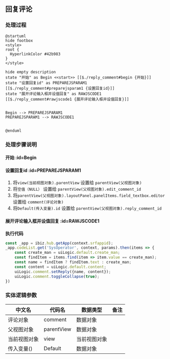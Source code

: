 ## 回复评论 <!-- {docsify-ignore-all} -->

   

### 处理过程

```plantuml
@startuml
hide footbox
<style>
root {
  HyperlinkColor #42b983
}
</style>

hide empty description
state "开始" as Begin <<start>> [[$./reply_comment#begin {开始}]]
state "设置回复id" as PREPAREJSPARAM1  [[$./reply_comment#preparejsparam1 {设置回复id}]]
state "展开评论输入框并设值回复" as RAWJSCODE1  [[$./reply_comment#rawjscode1 {展开评论输入框并设值回复}]]


Begin --> PREPAREJSPARAM1
PREPAREJSPARAM1 --> RAWJSCODE1


@enduml
```


### 处理步骤说明

#### 开始 :id=Begin




#### 设置回复id :id=PREPAREJSPARAM1



1. 将`view(当前视图对象).parentView` 设置给  `parentView(父视图对象)`
2. 将`空值（NULL）` 设置给  `parentView(父视图对象).edit_comment_id`
3. 将`parentView(父视图对象).layoutPanel.panelItems.field_textbox.editor` 设置给  `comment(评论对象)`
4. 将`Default(传入变量).id` 设置给  `parentView(父视图对象).reply_comment_id`

#### 展开评论输入框并设值回复 :id=RAWJSCODE1



<p class="panel-title"><b>执行代码</b></p>

```javascript
const _app = ibiz.hub.getApp(context.srfappid);
_app.codeList.get('SysOperator', context, params).then(items => {
	const create_man = uiLogic.default.create_man;
	const findItem = items.find(item => item.value == create_man);
	const name = findItem ? findItem.text : create_man;
	const content = uiLogic.default.content;
	uiLogic.comment.setReply({name, content});
	uiLogic.comment.toggleCollapse(true);
})
```



### 实体逻辑参数

|    中文名   |    代码名    |  数据类型      |备注 |
| --------| --------| --------  | --------   |
|评论对象|comment|数据对象||
|父视图对象|parentView|数据对象||
|当前视图对象|view|当前视图对象||
|传入变量(<i class="fa fa-check"/></i>)|Default|数据对象||
